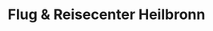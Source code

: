 ---
title: "Flug & Reisecenter Heilbronn"
url: /heilbronn/flug-und-reisecenter-heilbronn/
shop: Reisebüro
---